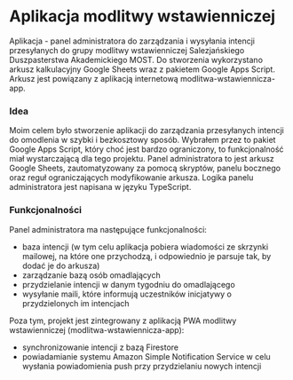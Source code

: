 # Aplikacja modlitwy wstawienniczej

Aplikacja - panel administratora do zarządzania i wysyłania intencji przesyłanych do grupy modlitwy wstawienniczej Salezjańskiego Duszpasterstwa Akademickiego MOST.
Do stworzenia wykorzystano arkusz kalkulacyjny Google Sheets wraz z pakietem Google Apps Script. Arkusz jest powiązany z aplikacją internetową modlitwa-wstawiennicza-app.

### Idea

Moim celem było stworzenie aplikacji do zarządzania przesyłanych intencji do omodlenia w szybki i bezkosztowy sposób. Wybrałem przez to pakiet Google Apps Script, który choć jest bardzo ograniczony, to funkcjonalność miał wystarczającą dla tego projektu. Panel administratora to jest arkusz Google Sheets, zautomatyzowany za pomocą skryptów, panelu bocznego oraz reguł ograniczających modyfikowanie arkusza. Logika panelu administratora jest napisana w języku TypeScript.

### Funkcjonalności

Panel administratora ma następujące funkcjonalności:
 - baza intencji (w tym celu aplikacja pobiera wiadomości ze skrzynki mailowej, na które one przychodzą, i odpowiednio je parsuje tak, by dodać je do arkusza)
 - zarządzanie bazą osób omadlających
 - przydzielanie intencji w danym tygodniu do omadlającego
 - wysyłanie maili, które informują uczestników inicjatywy o przydzielonych im intencjach

Poza tym, projekt jest zintegrowany z aplikacją PWA modlitwy wstawienniczej (modlitwa-wstawiennicza-app):
- synchronizowanie intencji z bazą Firestore
- powiadamianie systemu Amazon Simple Notification Service w celu wysłania powiadomienia push przy przydzielaniu nowych intencji
